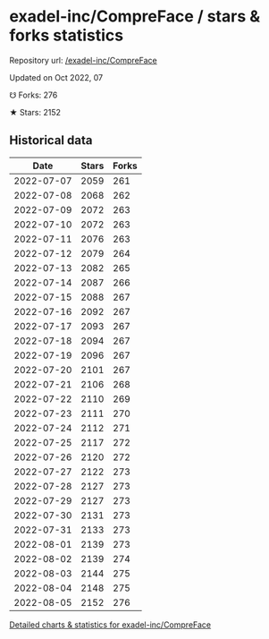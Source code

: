 # exadel-inc/CompreFace / stars & forks statistics

Repository url: [/exadel-inc/CompreFace](https://github.com/exadel-inc/CompreFace)

Updated on Oct 2022, 07

☋ Forks: 276

★ Stars: 2152

## Historical data
| Date | Stars | Forks |
|------|-------|-------|
| 2022-07-07 | 2059 | 261 | 
| 2022-07-08 | 2068 | 262 | 
| 2022-07-09 | 2072 | 263 | 
| 2022-07-10 | 2072 | 263 | 
| 2022-07-11 | 2076 | 263 | 
| 2022-07-12 | 2079 | 264 | 
| 2022-07-13 | 2082 | 265 | 
| 2022-07-14 | 2087 | 266 | 
| 2022-07-15 | 2088 | 267 | 
| 2022-07-16 | 2092 | 267 | 
| 2022-07-17 | 2093 | 267 | 
| 2022-07-18 | 2094 | 267 | 
| 2022-07-19 | 2096 | 267 | 
| 2022-07-20 | 2101 | 267 | 
| 2022-07-21 | 2106 | 268 | 
| 2022-07-22 | 2110 | 269 | 
| 2022-07-23 | 2111 | 270 | 
| 2022-07-24 | 2112 | 271 | 
| 2022-07-25 | 2117 | 272 | 
| 2022-07-26 | 2120 | 272 | 
| 2022-07-27 | 2122 | 273 | 
| 2022-07-28 | 2127 | 273 | 
| 2022-07-29 | 2127 | 273 | 
| 2022-07-30 | 2131 | 273 | 
| 2022-07-31 | 2133 | 273 | 
| 2022-08-01 | 2139 | 273 | 
| 2022-08-02 | 2139 | 274 | 
| 2022-08-03 | 2144 | 275 | 
| 2022-08-04 | 2148 | 275 | 
| 2022-08-05 | 2152 | 276 | 


[Detailed charts & statistics for exadel-inc/CompreFace](https://reviewgithub.com/rep/exadel-inc/CompreFace)
